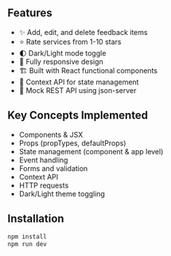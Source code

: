 ## Features

- ✨ Add, edit, and delete feedback items
- ⭐ Rate services from 1-10 stars
- 🌓 Dark/Light mode toggle 
- 📱 Fully responsive design
- 🏗️ Built with React functional components
- 🧩 Context API for state management
- 🔄 Mock REST API using json-server

## Key Concepts Implemented

- Components & JSX
- Props (propTypes, defaultProps)
- State management (component & app level)
- Event handling
- Forms and validation
- Context API
- HTTP requests
- Dark/Light theme toggling

## Installation

```bash
npm install
npm run dev